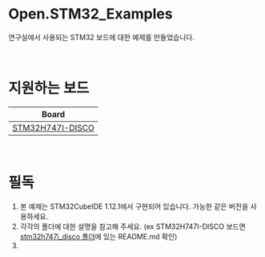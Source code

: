 # Open.STM32_Examples
연구실에서 사용되는 STM32 보드에 대한 예제를 만들었습니다.

<br>

# 지원하는 보드

| Board |
| --- |
| <a href="./stm32h747i_disco">STM32H747I-DISCO</a> |

<br>

# 필독
1. 본 예제는 STM32CubeIDE 1.12.1에서 구현되어 있습니다. 가능한 같은 버전을 사용하세요.
2. 각각의 폴더에 대한 설명을 참고해 주세요. (ex STM32H747I-DISCO 보드면 <a href="./stm32h747i_disco">stm32h747i_disco 폴더</a>에 있는 README.md 확인)
3. 
<br>














